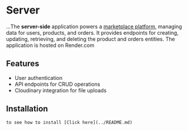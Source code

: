 # Server

...The **server-side** application powers a [marketplace platform](../Client/README.md), managing data for users, products, and orders. It provides endpoints for creating, updating, retrieving, and deleting the product and orders entities. The application is hosted on Render.com

## Features

- User authentication
- API endpoints for CRUD operations
- Cloudinary integration for file uploads

## Installation

    to see how to install [Click here](../README.md)
